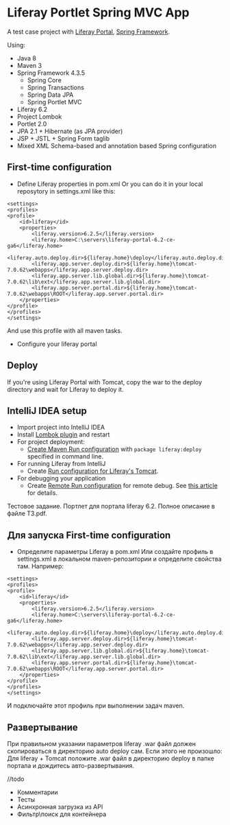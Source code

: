 # Liferay Portlet Spring MVC App

A test case project with [Liferay Portal](https://www.liferay.com/), [Spring Framework](https://spring.io/).

Using:
* Java 8
* Maven 3
* Spring Framework 4.3.5
  * Spring Core
  * Spring Transactions
  * Spring Data JPA
  * Spring Portlet MVC
* Liferay 6.2
* Project Lombok
* Portlet 2.0
* JPA 2.1 + Hibernate (as JPA provider)
* JSP + JSTL + Spring Form taglib
* Mixed XML Schema-based and annotation based Spring configuration

First-time configuration
-----
* Define Liferay properties in pom.xml
Or you can do it in your local reposytory in settings.xml like this:
```
<settings>
<profiles>
<profile>
	<id>liferay</id>
	<properties>
		<liferay.version>6.2.5</liferay.version>
		<liferay.home>C:\servers\liferay-portal-6.2-ce-ga6</liferay.home>
		<liferay.auto.deploy.dir>${liferay.home}\deploy</liferay.auto.deploy.dir>
		<liferay.app.server.deploy.dir>${liferay.home}\tomcat-7.0.62\webapps</liferay.app.server.deploy.dir>
		<liferay.app.server.lib.global.dir>${liferay.home}\tomcat-7.0.62\lib\ext</liferay.app.server.lib.global.dir>
		<liferay.app.server.portal.dir>${liferay.home}\tomcat-7.0.62\webapps\ROOT</liferay.app.server.portal.dir>
	</properties>
</profile>
</profiles>
</settings>
```
And use this profile with all maven tasks.

* Configure your liferay portal

Deploy
------
If you're using Liferay Portal with Tomcat, copy the war to the deploy directory and wait for Liferay to deploy it. 

IntelliJ IDEA setup
------
* Import project into IntelliJ IDEA
* Install [Lombok plugin](https://plugins.jetbrains.com/idea/plugin/6317-lombok-plugin) and restart
* For project deployment:
  * [Create Maven Run configuration](https://www.jetbrains.com/help/idea/2016.3/creating-and-editing-run-debug-configurations.html) with `package liferay:deploy` specified in command line.
* For running Liferay from IntelliJ
  * Create [Run configuration for Liferay's Tomcat](https://web.liferay.com/community/wiki/-/wiki/Main/Running+Liferay+from+IntelliJ/maximized#section-Running+Liferay+from+IntelliJ-Liferay+on+Tomcat).
* For debugging your application
  * Create [Remote Run configuration](https://www.jetbrains.com/help/idea/2016.3/run-debug-configuration-remote.html) for remote debug. See [this article](http://blog.trifork.com/2014/07/14/how-to-remotely-debug-application-running-on-tomcat-from-within-intellij-idea/) for details.


Тестовое задание. Портлет для портала liferay 6.2. Полное описание в файле ТЗ.pdf.


Для запуска
First-time configuration
-----
* Определите параметры Liferay в pom.xml
Или создайте профиль в settings.xml в локальном maven-репозитории и определите свойства там. Например:

```
<settings>
<profiles>
<profile>
	<id>liferay</id>
	<properties>
		<liferay.version>6.2.5</liferay.version>
		<liferay.home>C:\servers\liferay-portal-6.2-ce-ga6</liferay.home>
		<liferay.auto.deploy.dir>${liferay.home}\deploy</liferay.auto.deploy.dir>
		<liferay.app.server.deploy.dir>${liferay.home}\tomcat-7.0.62\webapps</liferay.app.server.deploy.dir>
		<liferay.app.server.lib.global.dir>${liferay.home}\tomcat-7.0.62\lib\ext</liferay.app.server.lib.global.dir>
		<liferay.app.server.portal.dir>${liferay.home}\tomcat-7.0.62\webapps\ROOT</liferay.app.server.portal.dir>
	</properties>
</profile>
</profiles>
</settings>
```
И подключайте этот профиль при выполнении задач maven.

Развертывание
------
При правильном указании параметров liferay .war файл должен скопироваться в директорию auto deploy сам.
Если этого не произошло:
Для liferay + Tomcat положите .war файл в директорию deploy в папке портала и дождитесь авто-развертывания.

//todo 
* Комментарии
* Тесты
* Асинхронная загрузка из API
* Фильтр\поиск для контейнера

